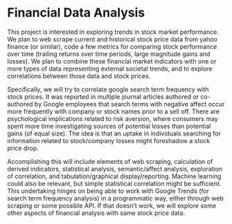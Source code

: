 # Financial Data Analysis

This project is interested in exploring trends in stock market performance. We plan to web scrape current and historical stock price data from yahoo finance (or similar), code a few metrics for comparing stock performance over time (trailing returns over time periods, large magnitude gains and losses). We plan to combine these financial market indicators with one or more types of data representing external societal trends, and to explore correlations between those data and stock prices.

Specifically, we will try to correlate google search term frequency with stock prices. It was reported in multiple journal articles authored or co-authored by Google employees that search terms with negative affect occur more frequently with company or stock names prior to a sell off. There are psychological implications related to risk aversion, where consumers may spent more time investigating sources of potential losses than potential gains (of equal size). The idea is that an uptake in individuals searching for information related to stock/company losses might foreshadow a stock price drop.

Accomplishing this will include elements of web scraping, calculation of derived indicators, statistical analysis, semantic/affect analysis, exploration of correlation, and tabulation/graphical display/reporting. Machine learning could also be relevant, but simple statistical correlation might be sufficient. This undertaking hinges on being able to work with Google Trends (for search term frequency analysis) in a programmatic way, either through web scraping or some possible API. If that doesn’t work, we will explore some other aspects of financial analysis with same stock price data.
